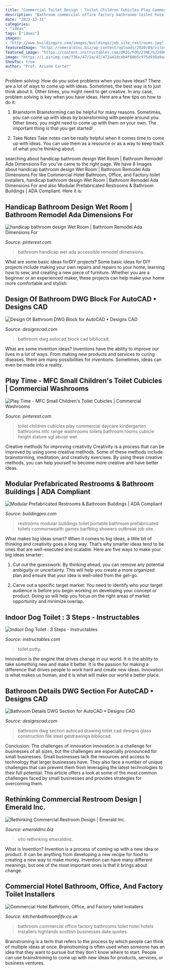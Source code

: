 ```yaml
---
title: "Commercial Toilet Design : Toilet Children Cubicles Play Commercial Daycare Kindergarten Bathrooms Mfc Range Washrooms Toilets Bathroom Rooms Cubicle Height Stature Sgl Abuse Wet"
description: "Bathroom commercial office factory bathrooms toilet hotel hotels installers highlands scottish businesses date quotes"
date: "2022-12-31"
categories:
- "ideas"
tags: ["ideas"]
images:
- "http://www.buildingpro.com/images/buildings/job_site_restrooms.jpg"
featuredImage: "https://emeraldinc.biz/wp-content/uploads/2020/09/vitos-gilbert-restroom.jpg"
featured_image: "https://content.instructables.com/ORIG/FOO/23NE/GJ289ONE/FOO23NEGJ289ONE.jpg?auto=webp&amp;frame=1&amp;width=2100"
image: "https://i.pinimg.com/736x/47/2a/41/472a41dceb4f60b5c975d938a9aa8bc8--wet-room-bathroom-handicap-bathroom.jpg"
ShowToc: true
author: "Prof. Ariane Carter"
---
```



Problem solving: How do you solve problems when you have ideas?
There are a lot of ways to come up with ideas. Sometimes, the best way is to just think about it. Other times, you might need to get creative. In any case, problem solving is key when you have ideas. Here are a few tips on how to do it:
1. Brainstorm
Brainstorming can be helpful for many reasons. Sometimes, you can come up with ideas by brainstorming with people around you. Other times, you might need to come up with them on your own. The important thing is that you get started!

2. Take Notes
Take notes can be really helpful when it comes time to come up with ideas. You can use them as a resource or as a way to keep track of what you’re thinking about.

	

		
searching about handicap bathroom design Wet Room | Bathroom Remodel Ada Dimensions For you've came to the right page. We have 8 Images about handicap bathroom design Wet Room | Bathroom Remodel Ada Dimensions For like Commercial Hotel Bathroom, Office, and Factory toilet installers, handicap bathroom design Wet Room | Bathroom Remodel Ada Dimensions For and also Modular Prefabricated Restrooms &amp; Bathroom Buildings | ADA Compliant. Here it is:
		
    
## Handicap Bathroom Design Wet Room | Bathroom Remodel Ada Dimensions For

<img loading=lazy src="https://i.pinimg.com/736x/47/2a/41/472a41dceb4f60b5c975d938a9aa8bc8--wet-room-bathroom-handicap-bathroom.jpg" onerror="this.onerror=null;this.src='https://tse3.mm.bing.net/th?id=OIP.fx9Myqw9d27p8yzJEBs9kgHaFj&amp;pid=15.1';" alt="handicap bathroom design Wet Room | Bathroom Remodel Ada Dimensions For">

_Source: pinterest.com_

>bathroom handicap wet ada accessible remodel dimensions. 

	

What are some basic ideas forDIY projects?
Some basic ideas for DIY projects include making your own repairs and repairs to your home, learning how to sew, and creating a new piece of furniture. Whether you are a beginner or an experienced maker, these projects can help make your home more comfortable and stylish.

    
## Design Of Bathroom DWG Block For AutoCAD • Designs CAD

<img loading=lazy src="https://designscad.com/wp-content/uploads/2017/02/design_of_bathroom_dwg_block_for_autocad_14985.gif" onerror="this.onerror=null;this.src='https://tse1.mm.bing.net/th?id=OIP.nm7uh5PEXgRN9bnHpabEqQHaEv&amp;pid=15.1';" alt="Design Of Bathroom DWG Block for AutoCAD • Designs CAD">

_Source: designscad.com_

>bathroom dwg autocad block cad bibliocad. 

	

What are some invention ideas?
Inventions have the ability to improve our lives in a lot of ways. From making new products and services to curing diseases, there are many possibilities for inventions. Sometimes, ideas can even be made into a reality.

    
## Play Time - MFC Small Children&#039;s Toilet Cubicles | Commercial Washrooms

<img loading=lazy src="https://i.pinimg.com/736x/50/39/2c/50392c1ac9ab19cd683b10078631e109--cubicles-toilets.jpg" onerror="this.onerror=null;this.src='https://tse2.mm.bing.net/th?id=OIP.P9jMQ1nIs_xiKtVSg7tM7AHaGB&amp;pid=15.1';" alt="Play Time - MFC Small Children&#039;s Toilet Cubicles | Commercial Washrooms">

_Source: pinterest.com_

>toilet children cubicles play commercial daycare kindergarten bathrooms mfc range washrooms toilets bathroom rooms cubicle height stature sgl abuse wet. 

	

Creative methods for improving creativity
Creativity is a process that can be improved by using some creative methods. Some of these methods include brainstorming, meditation, and creativity exercises. By using these creative methods, you can help yourself to become more creative and have better ideas.

    
## Modular Prefabricated Restrooms &amp; Bathroom Buildings | ADA Compliant

<img loading=lazy src="http://www.buildingpro.com/images/buildings/job_site_restrooms.jpg" onerror="this.onerror=null;this.src='https://tse3.mm.bing.net/th?id=OIP.Jh-Sb85hVnQ-ROhXlNoZMAHaFW&amp;pid=15.1';" alt="Modular Prefabricated Restrooms &amp; Bathroom Buildings | ADA Compliant">

_Source: buildingpro.com_

>restrooms modular buildings toilet portable bathroom prefabricated toilets commonwealth games barfblog showers outbreak job site. 

	

What makes big ideas smart?
When it comes to big ideas, a little bit of thinking and creativity goes a long way. That’s why smarter ideas tend to be ones that are well-executed and scalable. Here are five ways to make your big ideas smarter:
1. Cut out the guesswork: By thinking ahead, you can remove any potential ambiguity or uncertainty. This will help you create a more organized plan and ensure that your idea is well-oiled from the get-go.

2. Carve out a specific target market: You need to identify who your target audience is before you begin working on developing your concept or product. Doing so will help you focus on the right areas of market opportunity and minimize overlap.


    
## Indoor Dog Toilet : 3 Steps - Instructables

<img loading=lazy src="https://content.instructables.com/ORIG/FOO/23NE/GJ289ONE/FOO23NEGJ289ONE.jpg?auto=webp&amp;frame=1&amp;width=2100" onerror="this.onerror=null;this.src='https://tse4.mm.bing.net/th?id=OIP.jia3lrxW3KKV2AxKpeY8gAHaFj&amp;pid=15.1';" alt="Indoor Dog Toilet : 3 Steps - Instructables">

_Source: instructables.com_

>toilet potty. 

	

Innovation is the engine that drives change in our world. It is the ability to take something new and make it better. It is the passion for making a difference that drives people to work hard and create new ideas. Innovation is what makes us human, and it is what will make our world a better place.

    
## Bathroom Details DWG Section For AutoCAD • Designs CAD

<img loading=lazy src="https://designscad.com/wp-content/uploads/2017/01/bathroom_details_dwg_section_for_autocad_11622.gif" onerror="this.onerror=null;this.src='https://tse3.mm.bing.net/th?id=OIP.holk9SWcn1CAolaDEHAxhgHaEn&amp;pid=15.1';" alt="Bathroom Details DWG Section for AutoCAD • Designs CAD">

_Source: designscad.com_

>bathroom dwg section autocad drawing toilet cad designs glass construction file steel getdrawings bibliocad. 

	

Conclusion: The challenges of innovation
Innovation is a challenge for businesses of all sizes, but the challenges are especially pronounced for small businesses. Small businesses lack the resources and access to technology that larger businesses have. They also face a number of unique challenges that can prevent them from leveraging the latest technologies to their full potential. This article offers a look at some of the most common challenges faced by small businesses and provides strategies for overcoming them.

    
## Rethinking Commercial Restroom Design | Emerald Inc.

<img loading=lazy src="https://emeraldinc.biz/wp-content/uploads/2020/09/vitos-gilbert-restroom.jpg" onerror="this.onerror=null;this.src='https://tse2.mm.bing.net/th?id=OIP.1o1z-wfpD-4k0NGRbP-DFgHaFj&amp;pid=15.1';" alt="Rethinking Commercial Restroom Design | Emerald Inc.">

_Source: emeraldinc.biz_

>vito rethinking emeraldinc. 

	

What is Invention?
Invention is a process of coming up with a new idea or product. It can be anything from developing a new recipe for food to creating a new way to make money. Invention can have many different meanings, but one of the most important ones is that it brings about change.

    
## Commercial Hotel Bathroom, Office, And Factory Toilet Installers

<img loading=lazy src="https://www.kitchenbathroomfife.co.uk/wp-content/uploads/2017/09/commercial-bathroom-installation-1.jpg" onerror="this.onerror=null;this.src='https://tse4.mm.bing.net/th?id=OIP.fH4Mf_SEpZvTKsczXjXH6gHaFj&amp;pid=15.1';" alt="Commercial Hotel Bathroom, Office, and Factory toilet installers">

_Source: kitchenbathroomfife.co.uk_

>bathroom commercial office factory bathrooms toilet hotel hotels installers highlands scottish businesses date quotes. 

	

Brainstroming is a term that refers to the process by which people can think of multiple ideas at once. Brainstroming is often used when someone has an idea that they want to pursue but they don't know where to start. People can use brainstroming to come up with new ideas for products, services, or business ventures.

